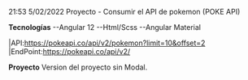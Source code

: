 21:53 5/02/2022
Proyecto - Consumir  el API de pokemon (POKE API)

**Tecnologías**
--Angular 12
--Html/Scss
--Angular Material

 |API:https://pokeapi.co/api/v2/pokemon?limit=10&offset=2
 |EndPoint:https://pokeapi.co/api/v2/




**Proyecto**
Version del proyecto sin Modal. 